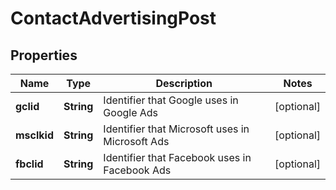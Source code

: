 

# ContactAdvertisingPost


## Properties

| Name | Type | Description | Notes |
|------------ | ------------- | ------------- | -------------|
|**gclid** | **String** | Identifier that Google uses in Google Ads |  [optional] |
|**msclkid** | **String** | Identifier that Microsoft uses in Microsoft Ads |  [optional] |
|**fbclid** | **String** | Identifier that Facebook uses in Facebook Ads |  [optional] |



